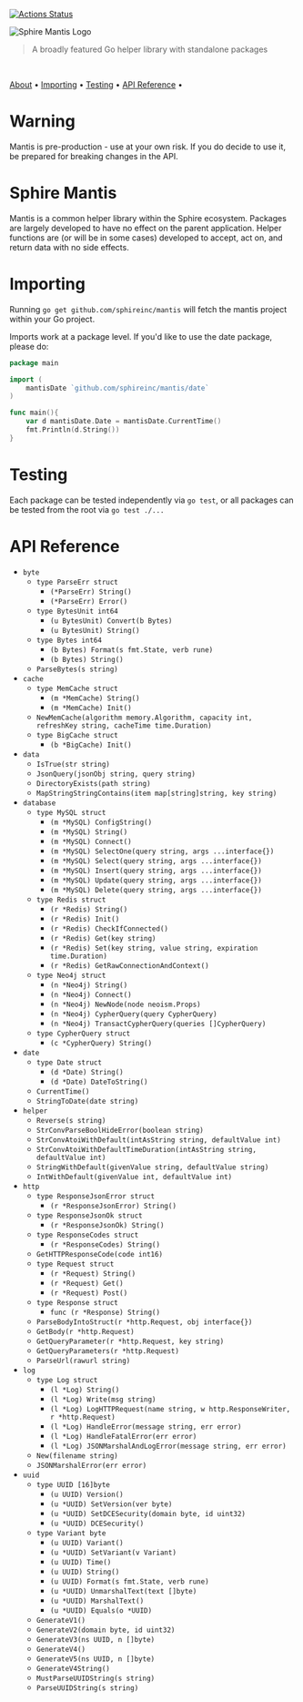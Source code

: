 [![Actions Status](https://github.com/sphireinc/mantis/workflows/Build%20and%20Test/badge.svg)](https://github.com/sphireinc/mantis/actions)
<a target="_blank" href="https://github.com/sphireinc/Mantis/releases/latest"><img src="https://img.shields.io/badge/Latest%20Release-v1.1.4-blue" alt=""/></a>&nbsp;


<p>
    <img src="https://raw.githubusercontent.com/sphireinc/Mantis/master/_logo/mantis_logo.svg" alt="Sphire Mantis Logo"/>
</p>

> A broadly featured Go helper library with standalone packages

<p>
  <a target="_blank" href="https://github.com/sphireinc/Mantis/tree/master/byte"><img src="https://img.shields.io/badge/Bytes-brightgreen" alt=""/></a>&nbsp;
  <a target="_blank" href="https://github.com/sphireinc/Mantis/tree/master/cache"><img src="https://img.shields.io/badge/Cache-blue" alt=""/></a>&nbsp;
  <a target="_blank" href="https://github.com/sphireinc/Mantis/tree/master/data"><img src="https://img.shields.io/badge/Data-orangered" alt=""/></a>&nbsp;
  <a target="_blank" href="https://github.com/sphireinc/Mantis/tree/master/database"><img src="https://img.shields.io/badge/Database-violet" alt=""/></a>&nbsp;
  <a target="_blank" href="https://github.com/sphireinc/Mantis/tree/master/date"><img src="https://img.shields.io/badge/Date-informational" alt=""/></a>&nbsp;
  <a target="_blank" href="https://github.com/sphireinc/Mantis/tree/master/helper"><img src="https://img.shields.io/badge/Helper-important" alt=""/></a>&nbsp;
  <a target="_blank" href="https://github.com/sphireinc/Mantis/tree/master/http"><img src="https://img.shields.io/badge/HTTP-critical" alt=""/></a>&nbsp;
  <a target="_blank" href="https://github.com/sphireinc/Mantis/tree/master/log"><img src="https://img.shields.io/badge/Log-blue" alt=""/></a>&nbsp;
  <a target="_blank" href="https://github.com/sphireinc/Mantis/tree/master/uuid"><img src="https://img.shields.io/badge/UUID-lightgrey" alt=""/></a>&nbsp;
</p>

<p>
  <a href="#sphire-mantis">About</a> •
  <a href="#importing">Importing</a> •
  <a href="#testing">Testing</a> •
  <a href="#api-reference">API Reference</a> •
</p>

# Warning

Mantis is pre-production - use at your own risk. If you do decide to use it, be prepared for breaking changes in the API.

# Sphire Mantis

Mantis is a common helper library within the Sphire ecosystem. Packages are largely developed 
to have no effect on the parent application. Helper functions are (or will be in some cases) 
developed to accept, act on, and return data with no side effects.

# Importing

Running `go get github.com/sphireinc/mantis` will fetch the mantis project within your Go project.

Imports work at a package level. If you'd like to use the date package, please do:

```go
package main 

import (
	mantisDate `github.com/sphireinc/mantis/date`
)

func main(){ 
	var d mantisDate.Date = mantisDate.CurrentTime()
	fmt.Println(d.String())
}
```

# Testing

Each package can be tested independently via `go test`, or all packages can be tested from 
the root via `go test ./...`

# API Reference

* `byte`
  * `type ParseErr struct`
    * `(*ParseErr) String()`
    * `(*ParseErr) Error()`
  * `type BytesUnit int64`
    * `(u BytesUnit) Convert(b Bytes)`
    * `(u BytesUnit) String()`
  * `type Bytes int64`
    * `(b Bytes) Format(s fmt.State, verb rune)`
    * `(b Bytes) String()`
  * `ParseBytes(s string)`
* `cache`
  * `type MemCache struct`
    * `(m *MemCache) String()`
    * `(m *MemCache) Init()`
  * `NewMemCache(algorithm memory.Algorithm, capacity int, refreshKey string, cacheTime time.Duration)`
  * `type BigCache struct`
    * `(b *BigCache) Init()`
* `data`
  * `IsTrue(str string)`
  * `JsonQuery(jsonObj string, query string)`
  * `DirectoryExists(path string)`
  * `MapStringStringContains(item map[string]string, key string)`
* `database`
  * `type MySQL struct`
    * `(m *MySQL) ConfigString()`
    * `(m *MySQL) String()`
    * `(m *MySQL) Connect()`
    * `(m *MySQL) SelectOne(query string, args ...interface{})`
    * `(m *MySQL) Select(query string, args ...interface{})`
    * `(m *MySQL) Insert(query string, args ...interface{})`
    * `(m *MySQL) Update(query string, args ...interface{})`
    * `(m *MySQL) Delete(query string, args ...interface{})`
  * `type Redis struct`
    * `(r *Redis) String()`
    * `(r *Redis) Init()`
    * `(r *Redis) CheckIfConnected()`
    * `(r *Redis) Get(key string)`
    * `(r *Redis) Set(key string, value string, expiration time.Duration)`
    * `(r *Redis) GetRawConnectionAndContext()`
  * `type Neo4j struct`
    * `(n *Neo4j) String()`
    * `(n *Neo4j) Connect()`
    * `(n *Neo4j) NewNode(node neoism.Props)`
    * `(n *Neo4j) CypherQuery(query CypherQuery)`
    * `(n *Neo4j) TransactCypherQuery(queries []CypherQuery)`
  * `type CypherQuery struct`
    * `(c *CypherQuery) String()`
* `date`
  * `type Date struct`
    * `(d *Date) String()`
    * `(d *Date) DateToString()`
  * `CurrentTime()`
  * `StringToDate(date string)`
* `helper`
  * `Reverse(s string)`
  * `StrConvParseBoolHideError(boolean string)`
  * `StrConvAtoiWithDefault(intAsString string, defaultValue int)`
  * `StrConvAtoiWithDefaultTimeDuration(intAsString string, defaultValue int)`
  * `StringWithDefault(givenValue string, defaultValue string)`
  * `IntWithDefault(givenValue int, defaultValue int)`
* `http`
  * `type ResponseJsonError struct`
    * `(r *ResponseJsonError) String()`
  * `type ResponseJsonOk struct`
    * `(r *ResponseJsonOk) String()`
  * `type ResponseCodes struct`
    * `(r *ResponseCodes) String()`
  * `GetHTTPResponseCode(code int16)`
  * `type Request struct`
    * `(r *Request) String()`
    * `(r *Request) Get()`
    * `(r *Request) Post()`
  * `type Response struct`
    * `func (r *Response) String()`
  * `ParseBodyIntoStruct(r *http.Request, obj interface{})`
  * `GetBody(r *http.Request)`
  * `GetQueryParameter(r *http.Request, key string)`
  * `GetQueryParameters(r *http.Request)`
  * `ParseUrl(rawurl string)`
* `log`
  * `type Log struct`
    * `(l *Log) String()`
    * `(l *Log) Write(msg string)`
    * `(l *Log) LogHTTPRequest(name string, w http.ResponseWriter, r *http.Request)`
    * `(l *Log) HandleError(message string, err error)`
    * `(l *Log) HandleFatalError(err error)`
    * `(l *Log) JSONMarshalAndLogError(message string, err error)`
  * `New(filename string)`
  * `JSONMarshalError(err error)`
* `uuid`
  * `type UUID [16]byte`
    * `(u UUID) Version()`
    * `(u *UUID) SetVersion(ver byte)`
    * `(u *UUID) SetDCESecurity(domain byte, id uint32)`
    * `(u *UUID) DCESecurity()`
  * `type Variant byte`
    * `(u UUID) Variant()`
    * `(u *UUID) SetVariant(v Variant)`
    * `(u UUID) Time()`
    * `(u UUID) String()`
    * `(u UUID) Format(s fmt.State, verb rune)`
    * `(u *UUID) UnmarshalText(text []byte)`
    * `(u *UUID) MarshalText()`
    * `(u *UUID) Equals(o *UUID)`
  * `GenerateV1()`
  * `GenerateV2(domain byte, id uint32)`
  * `GenerateV3(ns UUID, n []byte)`
  * `GenerateV4()`
  * `GenerateV5(ns UUID, n []byte)`
  * `GenerateV4String()`
  * `MustParseUUIDString(s string)`
  * `ParseUUIDString(s string)`
